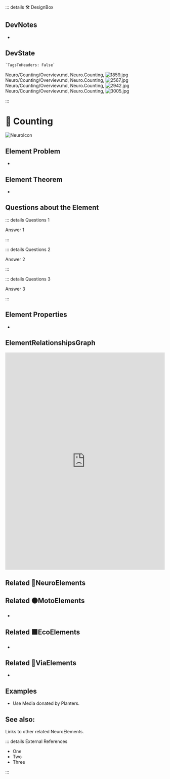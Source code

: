 ::: details 🛠 <dev>DesignBox</dev>

## DevNotes

-

## DevState

```py
`TagsToHeaders: False`
```

Neuro/Counting/Overview.md, <dev>Neuro.Counting</dev>, ![1859.jpg](/PaperPhoto/1859.jpg)
Neuro/Counting/Overview.md, <dev>Neuro.Counting</dev>, ![2567.jpg](/PaperPhoto/2567.jpg)
Neuro/Counting/Overview.md, <dev>Neuro.Counting</dev>, ![2942.jpg](/PaperPhoto/2942.jpg)
Neuro/Counting/Overview.md, <dev>Neuro.Counting</dev>, ![3005.jpg](/PaperPhoto/3005.jpg)

:::

# 💜 <neuro>Counting </neuro>

![NeuroIcon](/Neuro/Neuro_Icon.png)

## Element Problem

-

## Element Theorem

-

## Questions about the Element

::: details Questions 1

Answer 1

:::

::: details Questions 2

Answer 2

:::

::: details Questions 3

Answer 3

:::

## Element Properties

-

## ElementRelationshipsGraph

<iframe
    width="100%"
    height="684"
    frameborder="0"
    src="https://observablehq.com/embed/@d3/force-directed-graph/2?cells=chart"
></iframe>

## Related 💜<neuro>NeuroElements</neuro>

## Related 🟠<moto>MotoElements</moto>

-

## Related 🟩<eco>EcoElements</eco>

-

## Related 🔻<via>ViaElements</via>

-

## Examples

- Use Media donated by Planters.

## See also:

Links to other related NeuroElements.

::: details External References

- One
- Two
- Three

:::
